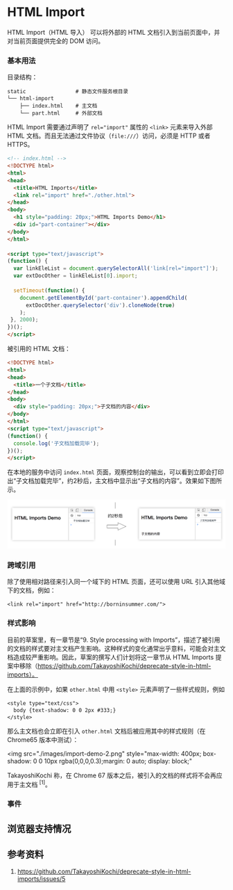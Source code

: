 # HTML Import

HTML Import（HTML 导入） 可以将外部的 HTML 文档引入到当前页面中，并对当前页面提供完全的 DOM 访问。

### 基本用法

目录结构：

```
static                # 静态文件服务根目录
└── html-import
    ├── index.html    # 主文档
    └── part.html     # 外部文档
```

HTML Import 需要通过声明了 `rel="import"` 属性的 `<link>` 元素来导入外部 HTML 文档。而且无法通过文件协议（`file:///`）访问，必须是 HTTP 或者 HTTPS。

```html
<!-- index.html -->
<!DOCTYPE html>
<html>
<head>
  <title>HTML Imports</title>
  <link rel="import" href="./other.html">
</head>
<body>
  <h1 style="padding: 20px;">HTML Imports Demo</h1>
  <div id="part-container"></div>
</body>
</html>

<script type="text/javascript">
(function() {
  var linkEleList = document.querySelectorAll('link[rel="import"]');
  var extDocOther = linkEleList[0].import;

  setTimeout(function() {
    document.getElementById('part-container').appendChild(
      extDocOther.querySelector('div').cloneNode(true)
    );
 }, 2000);
})();
</script>
```

被引用的 HTML 文档：

```html
<!DOCTYPE html>
<html>
<head>
  <title>一个子文档</title>
</head>
<body>
  <div style="padding: 20px;">子文档的内容</div>
</body>
</html>
<script type="text/javascript">
(function() {
  console.log('子文档加载完毕');
})();
</script>
```

在本地的服务中访问 `index.html` 页面，观察控制台的输出，可以看到立即会打印出“子文档加载完毕”，约2秒后，主文档中显示出“子文档的内容”。效果如下图所示。

<img src="./images/import-demo-1.png">

### 跨域引用

除了使用相对路径来引入同一个域下的 HTML 页面，还可以使用 URL 引入其他域下的文档，例如：

```
<link rel="import" href="http://borninsummer.com/">
```

### 样式影响

目前的草案里，有一章节是“9. Style processing with Imports”，描述了被引用的文档的样式要对主文档产生影响。这种样式的变化通常出乎意料，可能会对主文档造成较严重影响。因此，草案的撰写人们计划将这一章节从 HTML Imports 提案中移除（https://github.com/TakayoshiKochi/deprecate-style-in-html-imports）。

在上面的示例中，如果 `other.html` 中用 `<style>` 元素声明了一些样式规则，例如

```
<style type="text/css">
  body {text-shadow: 0 0 2px #333;}
</style>
```

那么主文档也会立即在引入 `other.html` 文档后被应用其中的样式规则（在 Chrome65 版本中测试）：

<img src="./images/import-demo-2.png"
  style="max-width: 400px; box-shadow: 0 0 10px rgba(0,0,0,0.3);margin: 0 auto; display: block;"
>

TakayoshiKochi 称，在 Chrome 67 版本之后，被引入的文档的样式将不会再应用于主文档 <sup>[1]</sup>。

### 事件

## 浏览器支持情况


## 参考资料

1. https://github.com/TakayoshiKochi/deprecate-style-in-html-imports/issues/5
